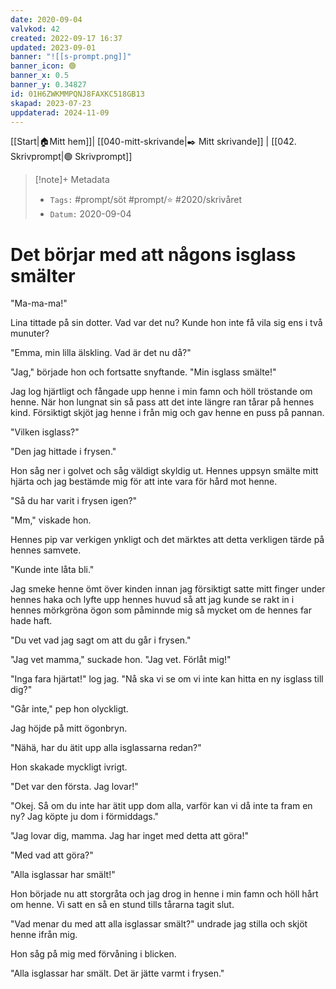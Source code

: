 ```yaml
---
date: 2020-09-04
valvkod: 42
created: 2022-09-17 16:37
updated: 2023-09-01
banner: "![[s-prompt.png]]"
banner_icon: 🟢
banner_x: 0.5
banner_y: 0.34827
id: 01H6ZWKMMPQNJ8FAXKC518GB13
skapad: 2023-07-23
uppdaterad: 2024-11-09
---
```

[[Start|🏠Mitt hem]]| [[040-mitt-skrivande|✒️ Mitt skrivande]] | [[042. Skrivprompt|🟢 Skrivprompt]]

> [!note]+ Metadata
> * `Tags:`  #prompt/söt #prompt/⭐ #2020/skrivåret 
> * `Datum:` 2020-09-04

# Det börjar med att någons isglass smälter

"Ma-ma-ma!"

Lina tittade på sin dotter. Vad var det nu? Kunde hon inte få vila sig ens i två munuter?

"Emma, min lilla älskling. Vad är det nu då?"

"Jag," började hon och fortsatte snyftande. "Min isglass smälte!"

Jag log hjärtligt och fångade upp henne i min famn och höll tröstande om henne. När hon lungnat sin så pass att det inte längre ran tårar på hennes kind. Försiktigt skjöt jag henne i från mig och gav henne en puss på pannan.

"Vilken isglass?"

"Den jag hittade i frysen."

Hon såg ner i golvet och såg väldigt skyldig ut. Hennes uppsyn smälte mitt hjärta och jag bestämde mig för att inte vara för hård mot henne.

"Så du har varit i frysen igen?"

"Mm," viskade hon. 

Hennes pip var verkigen ynkligt och det märktes att detta verkligen tärde på hennes samvete.

"Kunde inte låta bli."

Jag smeke henne ömt över kinden innan jag försiktigt satte mitt finger under hennes haka och lyfte upp hennes huvud så att jag kunde se rakt in i hennes mörkgröna ögon som påminnde mig så mycket om de hennes far hade haft.

"Du vet vad jag sagt om att du går i frysen."

"Jag vet mamma," suckade hon. "Jag vet. Förlåt mig!"

"Inga fara hjärtat!" log jag. "Nå ska vi se om vi inte kan hitta en ny isglass till dig?"

"Går inte," pep hon olyckligt.

Jag höjde på mitt ögonbryn.

"Nähä, har du ätit upp alla isglassarna redan?"

Hon skakade myckligt ivrigt.

"Det var den första. Jag lovar!"

"Okej. Så om du inte har ätit upp dom alla, varför kan vi då inte ta fram en ny? Jag köpte ju dom i förmiddags."

"Jag lovar dig, mamma. Jag har inget med detta att göra!"

"Med vad att göra?"

"Alla isglassar har smält!"

Hon började nu att storgråta och jag drog in henne i min famn och höll hårt om henne. Vi satt en så en stund tills tårarna tagit slut.

"Vad menar du med att alla isglassar smält?" undrade jag stilla och skjöt henne ifrån mig.

Hon såg på mig med förvåning i blicken.

"Alla isglassar har smält. Det är jätte varmt i frysen."

